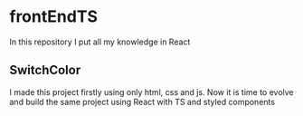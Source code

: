 # frontEndTS
In this repository I put all my knowledge in React

## SwitchColor
I made this project firstly using only html, css and js. Now it is time to evolve and build the same project using React with TS and styled components
